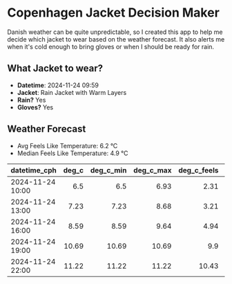
# Copenhagen Jacket Decision Maker

Danish weather can be quite unpredictable, so I created this app to help me decide which jacket to wear based on the weather forecast. 
It also alerts me when it's cold enough to bring gloves or when I should be ready for rain.

## What Jacket to wear?

- **Datetime**: 2024-11-24 09:59
- **Jacket**: Rain Jacket with Warm Layers
- **Rain?** Yes
- **Gloves?** Yes

## Weather Forecast
- Avg Feels Like Temperature: 6.2 °C
- Median Feels Like Temperature: 4.9 °C

| datetime_cph     |   deg_c |   deg_c_min |   deg_c_max |   deg_c_feels | weather   | wind   | rain   |
|:-----------------|--------:|------------:|------------:|--------------:|:----------|:-------|:-------|
| 2024-11-24 10:00 |    6.5  |        6.5  |        6.93 |          2.31 | Rain      | High   | Medium |
| 2024-11-24 13:00 |    7.23 |        7.23 |        8.68 |          3.21 | Rain      | High   | Medium |
| 2024-11-24 16:00 |    8.59 |        8.59 |        9.64 |          4.94 | Clouds    | High   | None   |
| 2024-11-24 19:00 |   10.69 |       10.69 |       10.69 |          9.9  | Clouds    | High   | None   |
| 2024-11-24 22:00 |   11.22 |       11.22 |       11.22 |         10.43 | Clouds    | High   | None   |
        